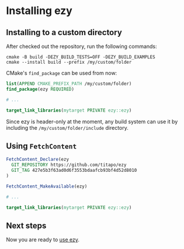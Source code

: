 # Installing ezy

## Installing to a custom directory

After checked out the repository, run the following commands:

```
cmake -B build -DEZY_BUILD_TESTS=OFF -DEZY_BUILD_EXAMPLES
cmake --install build --prefix /my/custom/folder
```

CMake's `find_package` can be used from now:

```cmake
list(APPEND CMAKE_PREFIX_PATH /my/custom/folder)
find_package(ezy REQUIRED)

# ...

target_link_libraries(mytarget PRIVATE ezy::ezy)
```

Since ezy is header-only at the moment, any build system can use it by including the `/my/custom/folder/include`
directory.

## Using `FetchContent`

```cmake
FetchContent_Declare(ezy
  GIT_REPOSITORY https://github.com/titapo/ezy
  GIT_TAG 427e5b3f63ad0d6f3553bdaafcb93bf4d52d8010
)

FetchContent_MakeAvailable(ezy)

# ...

target_link_libraries(mytarget PRIVATE ezy::ezy)
```

## Next steps

Now you are ready to [use ezy](tutorial/).
